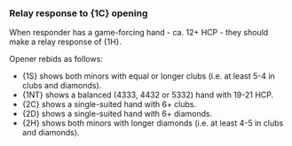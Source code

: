 ### <a name="Relay_response_to_1C_opening"> Relay response to {1C} opening

When responder has a game-forcing hand - ca. 12+ HCP - they should make a relay response of {1H}.

Opener rebids as follows:

- {1S} shows both minors with equal or longer clubs (i.e. at least 5-4 in clubs and diamonds).
- {1NT} shows a balanced (4333, 4432 or 5332) hand with 19-21 HCP.
- {2C} shows a single-suited hand with 6+ clubs.
- {2D} shows a single-suited hand with 6+ diamonds.
- {2H} shows both minors with longer diamonds (i.e. at least 4-5 in clubs and diamonds).
